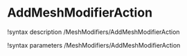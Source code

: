 <!-- MOOSE Documentation Stub: Remove this when content is added. -->

# AddMeshModifierAction
!syntax description /MeshModifiers/AddMeshModifierAction

!syntax parameters /MeshModifiers/AddMeshModifierAction
